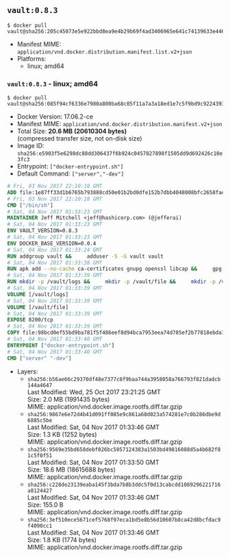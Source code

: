 ## `vault:0.8.3`

```console
$ docker pull vault@sha256:205c45073e5e922bbd8ea9e4b29b69f4ad3406965e641c74139633e44601f83f
```

-	Manifest MIME: `application/vnd.docker.distribution.manifest.list.v2+json`
-	Platforms:
	-	linux; amd64

### `vault:0.8.3` - linux; amd64

```console
$ docker pull vault@sha256:085f94cf6336e7980a800ba68c05f11a7a3a18ed1e7c5f9bd9c9224393515c40
```

-	Docker Version: 17.06.2-ce
-	Manifest MIME: `application/vnd.docker.distribution.manifest.v2+json`
-	Total Size: **20.6 MB (20610304 bytes)**  
	(compressed transfer size, not on-disk size)
-	Image ID: `sha256:e5903f5e6298dc88dd306437f6b924c0457827898f1505dd9d692426c10e3fc3`
-	Entrypoint: `["docker-entrypoint.sh"]`
-	Default Command: `["server","-dev"]`

```dockerfile
# Fri, 03 Nov 2017 22:10:18 GMT
ADD file:1e87ff33d1b6765b793888cd50e01b2bd0dfe152b7dbb4048008bfc2658faea7 in / 
# Fri, 03 Nov 2017 22:10:18 GMT
CMD ["/bin/sh"]
# Sat, 04 Nov 2017 01:33:23 GMT
MAINTAINER Jeff Mitchell <jeff@hashicorp.com> (@jefferai)
# Sat, 04 Nov 2017 01:33:23 GMT
ENV VAULT_VERSION=0.8.3
# Sat, 04 Nov 2017 01:33:23 GMT
ENV DOCKER_BASE_VERSION=0.0.4
# Sat, 04 Nov 2017 01:33:24 GMT
RUN addgroup vault &&     adduser -S -G vault vault
# Sat, 04 Nov 2017 01:33:38 GMT
RUN apk add --no-cache ca-certificates gnupg openssl libcap &&     gpg --keyserver pgp.mit.edu --recv-keys 91A6E7F85D05C65630BEF18951852D87348FFC4C &&     mkdir -p /tmp/build &&     cd /tmp/build &&     wget https://releases.hashicorp.com/docker-base/${DOCKER_BASE_VERSION}/docker-base_${DOCKER_BASE_VERSION}_linux_amd64.zip &&     wget https://releases.hashicorp.com/docker-base/${DOCKER_BASE_VERSION}/docker-base_${DOCKER_BASE_VERSION}_SHA256SUMS &&     wget https://releases.hashicorp.com/docker-base/${DOCKER_BASE_VERSION}/docker-base_${DOCKER_BASE_VERSION}_SHA256SUMS.sig &&     gpg --batch --verify docker-base_${DOCKER_BASE_VERSION}_SHA256SUMS.sig docker-base_${DOCKER_BASE_VERSION}_SHA256SUMS &&     grep ${DOCKER_BASE_VERSION}_linux_amd64.zip docker-base_${DOCKER_BASE_VERSION}_SHA256SUMS | sha256sum -c &&     unzip docker-base_${DOCKER_BASE_VERSION}_linux_amd64.zip &&     cp bin/gosu bin/dumb-init /bin &&     wget https://releases.hashicorp.com/vault/${VAULT_VERSION}/vault_${VAULT_VERSION}_linux_amd64.zip &&     wget https://releases.hashicorp.com/vault/${VAULT_VERSION}/vault_${VAULT_VERSION}_SHA256SUMS &&     wget https://releases.hashicorp.com/vault/${VAULT_VERSION}/vault_${VAULT_VERSION}_SHA256SUMS.sig &&     gpg --batch --verify vault_${VAULT_VERSION}_SHA256SUMS.sig vault_${VAULT_VERSION}_SHA256SUMS &&     grep vault_${VAULT_VERSION}_linux_amd64.zip vault_${VAULT_VERSION}_SHA256SUMS | sha256sum -c &&     unzip -d /bin vault_${VAULT_VERSION}_linux_amd64.zip &&     cd /tmp &&     rm -rf /tmp/build &&     apk del gnupg openssl &&     rm -rf /root/.gnupg
# Sat, 04 Nov 2017 01:33:39 GMT
RUN mkdir -p /vault/logs &&     mkdir -p /vault/file &&     mkdir -p /vault/config &&     chown -R vault:vault /vault
# Sat, 04 Nov 2017 01:33:39 GMT
VOLUME [/vault/logs]
# Sat, 04 Nov 2017 01:33:39 GMT
VOLUME [/vault/file]
# Sat, 04 Nov 2017 01:33:39 GMT
EXPOSE 8200/tcp
# Sat, 04 Nov 2017 01:33:39 GMT
COPY file:98bcd0ef55bd9ba781f5f486eef8d94bca7953eea74d785ef2b77818ebda7972 in /usr/local/bin/docker-entrypoint.sh 
# Sat, 04 Nov 2017 01:33:40 GMT
ENTRYPOINT ["docker-entrypoint.sh"]
# Sat, 04 Nov 2017 01:33:40 GMT
CMD ["server" "-dev"]
```

-	Layers:
	-	`sha256:b56ae66c29370df48e7377c8f9baa744a3958058a766793f821dadcb144a4647`  
		Last Modified: Wed, 25 Oct 2017 23:21:25 GMT  
		Size: 2.0 MB (1991435 bytes)  
		MIME: application/vnd.docker.image.rootfs.diff.tar.gzip
	-	`sha256:9867e6e72d4b41d091ff085e9c861a68d023a574281e7c0b286dbe9d6885c5be`  
		Last Modified: Sat, 04 Nov 2017 01:33:46 GMT  
		Size: 1.3 KB (1252 bytes)  
		MIME: application/vnd.docker.image.rootfs.diff.tar.gzip
	-	`sha256:9569e35bd658debf026bc5057124383a1503bd49816088d5a4b682f81c5f0f51`  
		Last Modified: Sat, 04 Nov 2017 01:33:50 GMT  
		Size: 18.6 MB (18615688 bytes)  
		MIME: application/vnd.docker.image.rootfs.diff.tar.gzip
	-	`sha256:c228de23139eaba145f3bda7b8b3ddc5f0d13cabcdd1089296221716a8124427`  
		Last Modified: Sat, 04 Nov 2017 01:33:46 GMT  
		Size: 155.0 B  
		MIME: application/vnd.docker.image.rootfs.diff.tar.gzip
	-	`sha256:3ef510ece5671cef5768f97eca1bd5e8b56d10607b8ca42d8bcfdac9f4090cc1`  
		Last Modified: Sat, 04 Nov 2017 01:33:46 GMT  
		Size: 1.8 KB (1774 bytes)  
		MIME: application/vnd.docker.image.rootfs.diff.tar.gzip
